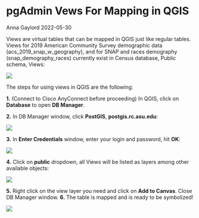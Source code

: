 pgAdmin Vews For Mapping in QGIS
================
Anna Gaylord
2022-05-30

Views are virtual tables that can be mapped in QGIS just like regular
tables. Views for 2019 American Community Survey demographic data
(acs_2019_snap_w\_geography), and for SNAP and races demography
(snap_demography_races) currently exist in Census database, Public
schema, Views:

![](view.JPG)<!-- -->

The steps for using views in QGIS are the following:

**1.** (Connect to Cisco AnyConnect before proceeding) In QGIS, click on
**Database** to open **DB Manager**.

**2.** In DB Manager window, click **PostGIS**, **postgis.rc.asu.edu**:

![](view1.JPG)<!-- -->

**3.** In **Enter Credentials** window, enter your login and password,
hit **OK**:

![](view2.JPG)<!-- -->

**4.** Click on **public** dropdown, all Views will be listed as layers
among other available objects:

![](view3.JPG)<!-- -->

**5.** Right click on the view layer you need and click on **Add to
Canvas**. Close DB Manager window. **6.** The table is mapped and is
ready to be symbolized!

![](view4.JPG)<!-- -->
